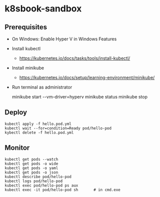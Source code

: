 # k8sbook-sandbox

## Prerequisites

* On Windows: Enable Hyper V in Windows Features
* Install kubectl
  * https://kubernetes.io/docs/tasks/tools/install-kubectl/
* Install minikube
  * https://kubernetes.io/docs/setup/learning-environment/minikube/
* Run terminal as administrator


    minikube start --vm-driver=hyperv
    minikube status
    minikube stop

## Deploy

    kubectl apply -f hello.pod.yml
    kubectl wait --for=condition=Ready pod/hello-pod
    kybectl delete -f hello.pod.yml

## Monitor

    kubectl get pods --watch
    kubectl get pods -o wide
    kubectl get pods -o yaml
    kubectl get pods -o json
    kubectl describe pod/hello-pod
    kubectl logs pod/hello-pod
    kubectl exec pod/hello-pod ps aux
    kubectl exec -it pod/hello-pod sh       # in cmd.exe
    
